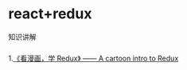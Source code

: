 react+redux
===================================
知识讲解
###
1.[《看漫画，学 Redux》 —— A cartoon intro to Redux](https://github.com/jasonslyvia/a-cartoon-intro-to-redux-cn)<br />



